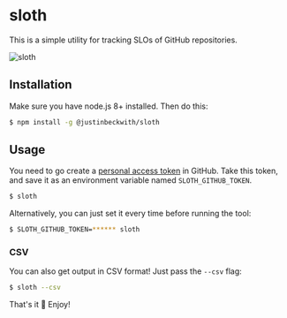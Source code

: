 # sloth
This is a simple utility for tracking SLOs of GitHub repositories.

![sloth](http://i.imgur.com/su6XYp7.gif?320)

## Installation
Make sure you have node.js 8+ installed. Then do this:

```sh
$ npm install -g @justinbeckwith/sloth
```

## Usage
You need to go create a [personal access token](https://help.github.com/en/articles/creating-a-personal-access-token-for-the-command-line) in GitHub.  Take this token, and save it as an environment variable named `SLOTH_GITHUB_TOKEN`.

```sh
$ sloth
```

Alternatively, you can just set it every time before running the tool:

```sh
$ SLOTH_GITHUB_TOKEN=****** sloth
```

### CSV
You can also get output in CSV format!  Just pass the `--csv` flag:

```sh
$ sloth --csv
```

That's it 🎉 Enjoy!
